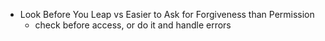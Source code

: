 - Look Before You Leap vs Easier to Ask for Forgiveness than Permission
	- check before access, or do it and handle errors
